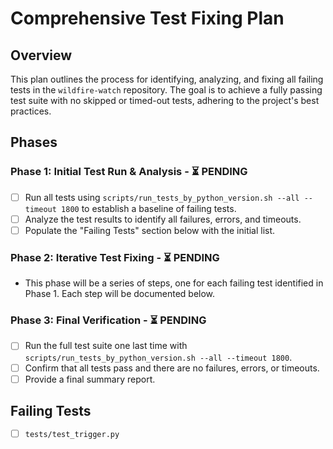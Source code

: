 # Comprehensive Test Fixing Plan

## Overview
This plan outlines the process for identifying, analyzing, and fixing all failing tests in the `wildfire-watch` repository. The goal is to achieve a fully passing test suite with no skipped or timed-out tests, adhering to the project's best practices.

## Phases

### Phase 1: Initial Test Run & Analysis - ⏳ PENDING
- [ ] Run all tests using `scripts/run_tests_by_python_version.sh --all --timeout 1800` to establish a baseline of failing tests.
- [ ] Analyze the test results to identify all failures, errors, and timeouts.
- [ ] Populate the "Failing Tests" section below with the initial list.

### Phase 2: Iterative Test Fixing - ⏳ PENDING
- This phase will be a series of steps, one for each failing test identified in Phase 1. Each step will be documented below.

### Phase 3: Final Verification - ⏳ PENDING
- [ ] Run the full test suite one last time with `scripts/run_tests_by_python_version.sh --all --timeout 1800`.
- [ ] Confirm that all tests pass and there are no failures, errors, or timeouts.
- [ ] Provide a final summary report.

## Failing Tests
- [ ] `tests/test_trigger.py`

